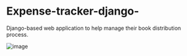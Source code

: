 # Expense-tracker-django-
Django-based web application to help manage their book distribution process.

![image](https://github.com/Apetree100122/Expense-tracker-django-/assets/124588263/2a1a817d-851f-4ae8-aef4-78e90947c600)
